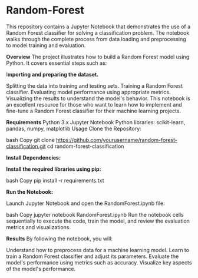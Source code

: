 # Random-Forest

This repository contains a Jupyter Notebook that demonstrates the use of a Random Forest classifier for solving a classification problem. The notebook walks through the complete process from data loading and preprocessing to model training and evaluation.

**Overview**
The project illustrates how to build a Random Forest model using Python. It covers essential steps such as:

I**mporting and preparing the dataset.**

Splitting the data into training and testing sets.
Training a Random Forest classifier.
Evaluating model performance using appropriate metrics.
Visualizing the results to understand the model's behavior.
This notebook is an excellent resource for those who want to learn how to implement and fine-tune a Random Forest classifier for their machine learning projects.

**Requirements**
Python 3.x
Jupyter Notebook
Python libraries: scikit-learn, pandas, numpy, matplotlib
Usage
Clone the Repository:

bash
Copy
git clone https://github.com/yourusername/random-forest-classification.git
cd random-forest-classification

**Install Dependencies:**


**Install the required libraries using pip:**


bash
Copy
pip install -r requirements.txt


**Run the Notebook:**

Launch Jupyter Notebook and open the RandomForest.ipynb file:

bash
Copy
jupyter notebook RandomForest.ipynb
Run the notebook cells sequentially to execute the code, train the model, and review the evaluation metrics and visualizations.

**Results**
By following the notebook, you will:

Understand how to preprocess data for a machine learning model.
Learn to train a Random Forest classifier and adjust its parameters.
Evaluate the model's performance using metrics such as accuracy.
Visualize key aspects of the model's performance.
